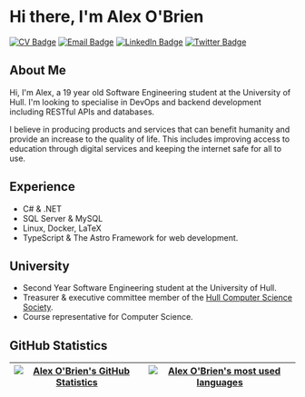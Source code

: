 # Hi there, I'm Alex O'Brien

[![CV Badge](https://img.shields.io/badge/CV-blue?style=for-the-badge&logo=google-docs&logoColor=white)](https://assets.alex8obrien.com/CV.pdf)
[![Email Badge](https://img.shields.io/badge/Email-grey?style=for-the-badge&logo=gmail&logoColor=white)](mailto:alex8obrien@gmail.com)
[![LinkedIn Badge](https://img.shields.io/badge/LinkedIn-blue?style=for-the-badge&logo=linkedin&logoColor=white)](https://www.linkedin.com/in/alex8obrien/)
[![Twitter Badge](https://img.shields.io/badge/twitter-grey?style=for-the-badge&logo=twitter&logoColor=white)](https://www.twitter.com/alex8obrien/)

## About Me

Hi, I'm Alex, a 19 year old Software Engineering student at the University of Hull.
I'm looking to specialise in DevOps and backend development including RESTful APIs and databases.

I believe in producing products and services that can benefit humanity and provide an increase to the quality of life.
This includes improving access to education through digital services and keeping the internet safe for all to use.

## Experience

- C# & .NET
- SQL Server & MySQL
- Linux, Docker, LaTeX
- TypeScript & The Astro Framework for web development.

## University

- Second Year Software Engineering student at the University of Hull.
- Treasurer & executive committee member of the [Hull Computer Science Society](https://www.hullcss.org).
- Course representative for Computer Science.

## GitHub Statistics

|[![Alex O'Brien's GitHub Statistics](http://github-readme-stats.vercel.app/api?username=alex8obrien&show=reviews,prs_merged,prs_merged_percentage&show_icons=true&rank_icon=github&theme=transparent)](https://github.com/alex8obrien) | [![Alex O'Brien's most used languages](http://github-readme-stats.vercel.app/api/top-langs/?username=alex8obrien&theme=transparent)](https://github.com/alex8obrien)|
|-|-|
